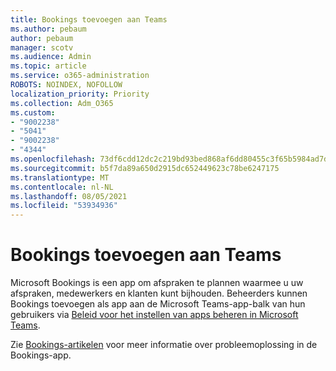 ```yaml
---
title: Bookings toevoegen aan Teams
ms.author: pebaum
author: pebaum
manager: scotv
ms.audience: Admin
ms.topic: article
ms.service: o365-administration
ROBOTS: NOINDEX, NOFOLLOW
localization_priority: Priority
ms.collection: Adm_O365
ms.custom:
- "9002238"
- "5041"
- "9002238"
- "4344"
ms.openlocfilehash: 73df6cdd12dc2c219bd93bed868af6dd80455c3f65b5984ad7dbc65682b54bf2
ms.sourcegitcommit: b5f7da89a650d2915dc652449623c78be6247175
ms.translationtype: MT
ms.contentlocale: nl-NL
ms.lasthandoff: 08/05/2021
ms.locfileid: "53934936"
---
```

# <a name="adding-bookings-to-teams"></a>Bookings toevoegen aan Teams

Microsoft Bookings is een app om afspraken te plannen waarmee u uw afspraken, medewerkers en klanten kunt bijhouden. Beheerders kunnen Bookings toevoegen als app aan de Microsoft Teams-app-balk van hun gebruikers via [Beleid voor het instellen van apps beheren in Microsoft Teams](https://docs.microsoft.com/microsoftteams/teams-app-setup-policies).

Zie [Bookings-artikelen](https://docs.microsoft.com/microsoft-365/bookings/bookings-faq) voor meer informatie over probleemoplossing in de Bookings-app.
